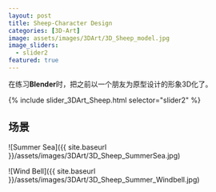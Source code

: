 ```yaml
---
layout: post
title: Sheep-Character Design
categories: [3D-Art]
image: assets/images/3DArt/3D_Sheep_model.jpg
image_sliders:
  - slider2
featured: true
---
```


在练习**Blender**时，把之前以一个朋友为原型设计的形象3D化了。

{% include slider_3DArt_Sheep.html selector="slider2" %}

## 场景

![Summer Sea]({{ site.baseurl }}/assets/images/3DArt/3D_Sheep_SummerSea.jpg)



![Wind Bell]({{ site.baseurl }}/assets/images/3DArt/3D_Sheep_Summer_Windbell.jpg)

